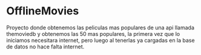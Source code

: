 # OfflineMovies
 
Proyecto donde obtenemos las peliculas mas populares de una api llamada themoviedb y obtenemos las 50 mas populares, la primera vez que lo iniciamos necesitara internet, pero luego al tenerlas ya cargadas en la base de datos no hace falta internet.
